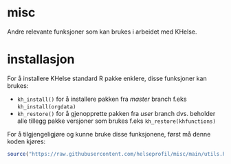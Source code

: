 # misc
Andre relevante funksjoner som kan brukes i arbeidet med KHelse.

# installasjon
For å installere KHelse standard R pakke enklere, disse funksjoner kan brukes:

- `kh_install()` for å installere pakken fra *master* branch f.eks `kh_install(orgdata)`
- `kh_restore()` for å gjenopprette pakken fra *user* branch dvs. beholder alle
  tillegg pakke versjoner som brukes f.eks `kh_restore(khfunctions)`
  
For å tilgjengeligjøre og kunne bruke disse funksjonene, først må denne koden kjøres:

``` R
source("https://raw.githubusercontent.com/helseprofil/misc/main/utils.R")
```
